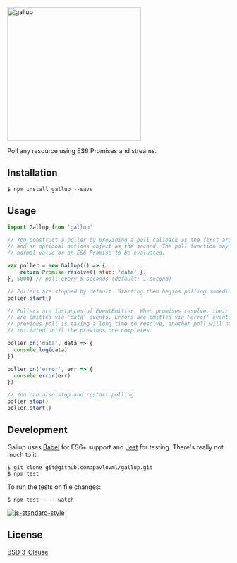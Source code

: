 <img src="https://github.com/pavlovml/gallup/blob/master/resources/logo.png" alt="gallup" width="303" />

Poll any resource using ES6 Promises and streams.

## Installation

    $ npm install gallup --save

## Usage

```javascript
import Gallup from 'gallup'

// You construct a poller by providing a poll callback as the first argument
// and an optional options object as the second. The poll function may return a
// normal value or an ES6 Promise to be evaluated.

var poller = new Gallup(() => {
    return Promise.resolve({ stub: 'data' })
}, 5000) // poll every 5 seconds (default: 1 second)

// Pollers are stopped by default. Starting them begins polling immediately.
poller.start()

// Pollers are instances of EventEmitter. When promises resolve, their values
// are emitted via 'data' events. Errors are emitted via 'error' events. If the
// previous poll is taking a long time to resolve, another poll will not be
// initiated until the previous one completes.

poller.on('data', data => {
  console.log(data)
})

poller.on('error', err => {
  console.error(err)
})

// You can also stop and restart polling.
poller.stop()
poller.start()
```

## Development

Gallup uses [Babel](https://babeljs.io/) for ES6+ support and [Jest](http://facebook.github.io/jest/) for testing. There's really not much to it:

    $ git clone git@github.com:pavlovml/gallup.git
    $ npm test

To run the tests on file changes:

    $ npm test -- --watch

[![js-standard-style](https://cdn.rawgit.com/feross/standard/master/badge.svg)](https://github.com/feross/standard)

## License

[BSD 3-Clause](https://github.com/pavlovml/gallup/blob/master/LICENSE)
